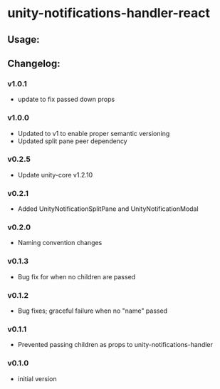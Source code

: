 # unity-notifications-handler-react

## Usage:


## Changelog:

### v1.0.1
- update to fix passed down props

### v1.0.0
- Updated to v1 to enable proper semantic versioning
- Updated split pane peer dependency

### v0.2.5
- Update unity-core v1.2.10

### v0.2.1
- Added UnityNotificationSplitPane and UnityNotificationModal

### v0.2.0
- Naming convention changes

### v0.1.3
- Bug fix for when no children are passed

### v0.1.2
- Bug fixes; graceful failure when no "name" passed

### v0.1.1
- Prevented passing children as props to unity-notifications-handler

### v0.1.0
- initial version
